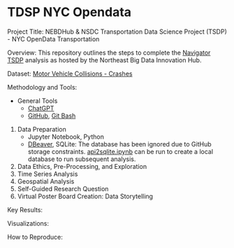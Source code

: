 # TDSP NYC Opendata
Project Title: NEBDHub &amp; NSDC Transportation Data Science Project (TSDP) - NYC OpenData Transportation

Overview: This repository outlines the steps to complete the [Navigator TSDP](https://nebigdatahub.org/nsdc/tdsp/) analysis as hosted by the Northeast Big Data Innovation Hub.

Dataset: [Motor Vehicle Collisions - Crashes](https://data.cityofnewyork.us/Public-Safety/Motor-Vehicle-Collisions-Crashes/h9gi-nx95/about_data)

Methodology and Tools:
- General Tools
	- [ChatGPT](https://chatgpt.com)
	- [GitHub](https://github.com/), [Git Bash](https://git-scm.com/)
1. Data Preparation
	- Jupyter Notebook, Python
	- [DBeaver](https://dbeaver.io), SQLite: The database has been ignored due to GitHub storage constraints. [api2sqlite.ipynb](https://github.com/analytically-ray/tdsp_nyc_opendata/blob/main/api2sqlite.ipynb) can be run to create a local database to run subsequent analysis.
2. Data Ethics, Pre-Processing, and Exploration
3. Time Series Analysis
4. Geospatial Analysis
5. Self-Guided Research Question
6. Virtual Poster Board Creation: Data Storytelling
    
Key Results:

Visualizations:

How to Reproduce: